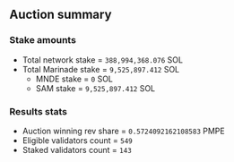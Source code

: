 ## Auction summary

### Stake amounts
- Total network stake = `388,994,368.076` SOL
- Total Marinade stake = `9,525,897.412` SOL
  - MNDE stake = `0` SOL
  - SAM stake = `9,525,897.412` SOL

### Results stats
- Auction winning rev share = `0.5724092162108583` PMPE
- Eligible validators count = `549`
- Staked validators count = `143`
